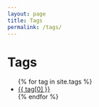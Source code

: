 ```yaml
---
layout: page
title: Tags
permalink: /tags/
---
```


<h1>Tags</h1>
<ul>
  {% for tag in site.tags %}
    <li><a href="{{ site.baseurl }}/tags/{{ tag[0] }}">{{ tag[0] }}</a></li>
  {% endfor %}
</ul>
